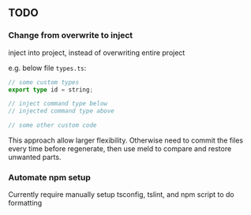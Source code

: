 ## TODO
### Change from overwrite to inject
inject into project,
instead of overwriting entire project

e.g. below file `types.ts`:
```typescript
// some custom types
export type id = string;

// inject command type below
// injected command type above

// some other custom code
```

This approach allow larger flexibility.
Otherwise need to commit the files every time before regenerate, then use meld to compare and restore unwanted parts.

### Automate npm setup
Currently require manually setup tsconfig, tslint, and npm script to do formatting
